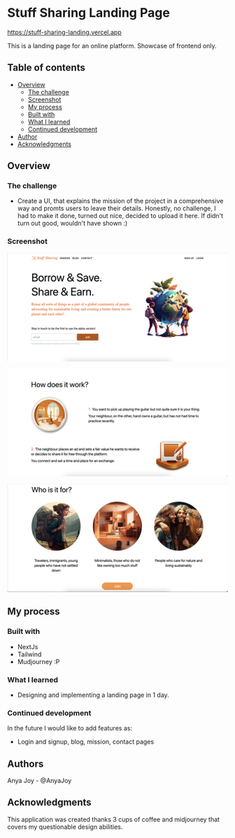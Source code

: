 # Stuff Sharing Landing Page
https://stuff-sharing-landing.vercel.app

This is a landing page for an online platform. Showcase of frontend only.

## Table of contents

- [Overview](#overview)
  - [The challenge](#the-challenge)
  - [Screenshot](#screenshot)
  - [My process](#my-process)
  - [Built with](#built-with)
  - [What I learned](#what-i-learned)
  - [Continued development](#continued-development)
- [Author](#author)
- [Acknowledgments](#acknowledgments)

## Overview

### The challenge

- Create a UI, that explains the mission of the project in a comprehensive way and promts users to leave their details.
Honestly, no challenge, I had to make it done, turned out nice, decided to upload it here. If didn't turn out good, wouldn't have shown :)

### Screenshot

![](./src/assets/screenshots/Screenshot_1.png)

![](./src/assets/screenshots/Screenshot_2.png)

![](./src/assets/screenshots/Screenshot_3.png)

## My process

### Built with

- NextJs
- Tailwind
- Mudjourney :P

### What I learned

- Designing and implementing a landing page in 1 day.

### Continued development

In the future I would like to add features as:

- Login and signup, blog, mission, contact pages

## Authors

Anya Joy - @AnyaJoy

## Acknowledgments

This application was created thanks 3 cups of coffee and midjourney that covers my questionable design abilities.
